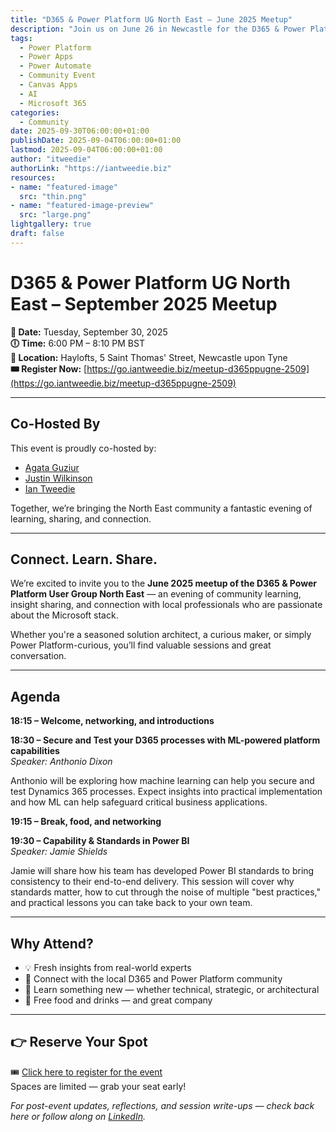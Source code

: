 ```yaml
---
title: "D365 & Power Platform UG North East – June 2025 Meetup"
description: "Join us on June 26 in Newcastle for the D365 & Power Platform UG North East meetup. Network with the community and learn from expert sessions on AI grounding and modern Canvas App components."
tags:
  - Power Platform
  - Power Apps
  - Power Automate
  - Community Event
  - Canvas Apps
  - AI
  - Microsoft 365
categories:
  - Community
date: 2025-09-30T06:00:00+01:00
publishDate: 2025-09-04T06:00:00+01:00
lastmod: 2025-09-04T06:00:00+01:00
author: "itweedie"
authorLink: "https://iantweedie.biz"
resources:
- name: "featured-image"
  src: "thin.png"
- name: "featured-image-preview"
  src: "large.png"
lightgallery: true
draft: false
---
```


# D365 & Power Platform UG North East – September 2025 Meetup

**📅 Date:** Tuesday, September 30, 2025  
**🕕 Time:** 6:00 PM – 8:10 PM BST  
**📍 Location:** Haylofts, 5 Saint Thomas' Street, Newcastle upon Tyne  
**🎟️ Register Now:** [https://go.iantweedie.biz/meetup-d365ppugne-2509](https://go.iantweedie.biz/meetup-d365ppugne-2509)

---

## Co-Hosted By

This event is proudly co-hosted by:

- [Agata Guziur](https://www.linkedin.com/in/agata-guziur-90b707192)  
- [Justin Wilkinson](https://www.linkedin.com/in/justinwilkinson1000)  
- [Ian Tweedie](https://iantweedie.biz)

Together, we’re bringing the North East community a fantastic evening of learning, sharing, and connection.

---

## Connect. Learn. Share.

We’re excited to invite you to the **June 2025 meetup of the D365 & Power Platform User Group North East** — an evening of community learning, insight sharing, and connection with local professionals who are passionate about the Microsoft stack.

Whether you're a seasoned solution architect, a curious maker, or simply Power Platform-curious, you’ll find valuable sessions and great conversation.

---

## Agenda

**18:15 – Welcome, networking, and introductions**  

**18:30 – Secure and Test your D365 processes with ML-powered platform capabilities**  
*Speaker: Anthonio Dixon*  

Anthonio will be exploring how machine learning can help you secure and test Dynamics 365 processes. Expect insights into practical implementation and how ML can help safeguard critical business applications.  

**19:15 – Break, food, and networking**  

**19:30 – Capability & Standards in Power BI**  
*Speaker: Jamie Shields*  

Jamie will share how his team has developed Power BI standards to bring consistency to their end-to-end delivery. This session will cover why standards matter, how to cut through the noise of multiple "best practices," and practical lessons you can take back to your own team.  


---

## Why Attend?

- 💡 Fresh insights from real-world experts  
- 👥 Connect with the local D365 and Power Platform community  
- 🧠 Learn something new — whether technical, strategic, or architectural  
- 🍕 Free food and drinks — and great company

---

## 👉 Reserve Your Spot

🎟️ [Click here to register for the event](https://go.iantweedie.biz/meetup-d365ppugne-2509)  
Spaces are limited — grab your seat early!

*For post-event updates, reflections, and session write-ups — check back here or follow along on [LinkedIn](https://linkedin.com/in/ian-tweedie).*